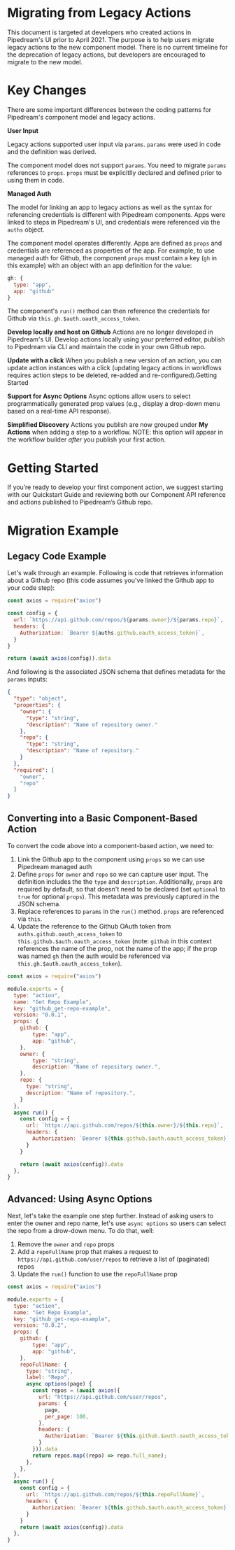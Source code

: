 # Migrating from Legacy Actions

This document is targeted at developers who created actions in Pipedream's UI prior to April 2021. The purpose is to help users migrate legacy actions to the new component model. There is no current timeline for the deprecation of legacy actions, but developers are encouraged to migrate to the new model. 

# Key Changes

There are some important differences between the coding patterns for Pipedream's component model and legacy actions.

**User Input**

Legacy actions supported user input via `params`. `params` were used in code and the definition was derived. 

The component model does not support `params`. You need to migrate `params` references to `props`. `props` must be explicitlly declared and defined prior to using them in code.

**Managed Auth**

The model for linking an app to legacy actions as well as the syntax for referencing credentials is different with Pipedream components. Apps were linked to steps in Pipedream's UI, and credentials were referenced via the `auths` object.

The component model operates differently. Apps are defined as `props` and credentials are referenced as properties of the app. For example, to use managed auth for Github, the component `props` must contain a key (`gh` in this example) with an object with an app definition for the value:

```javascript
gh: {
  type: "app",
  app: "github"
}
```

 The component's `run()` method can then reference the credentials for Github via `this.gh.$auth.oauth_access_token`.

**Develop locally and host on Github**
Actions are no longer developed in Pipedream's UI. Develop actions locally using your preferred editor, publish to Pipedream via CLI and maintain the code in your own Github repo.

**Update with a click**
When you publish a new version of an action, you can update action instances with a click (updating legacy actions in workflows requires action steps to be deleted, re-added and re-configured).Getting Started

**Support for Async Options**
Async options allow users to select programmatically generated prop values (e.g., display a drop-down menu based on a real-time API response).

**Simplified Discovery**
Actions you publish are now grouped under **My Actions** when adding a step to a workflow. NOTE: this option will appear in the workflow builder *after* you publish your first action.

# Getting Started

If you’re ready to develop your first component action, we suggest starting with our Quickstart Guide and reviewing both our Component API reference and actions published to Pipedream’s Github repo.

# Migration Example

## Legacy Code Example

Let's walk through an example. Following is code that retrieves information about a Github repo (this code assumes you've linked the Github app to your code step):

```javascript
const axios = require("axios")

const config = {
  url: `https://api.github.com/repos/${params.owner}/${params.repo}`,
  headers: {
    Authorization: `Bearer ${auths.github.oauth_access_token}`,
  }
}

return (await axios(config)).data
```

And following is the associated JSON schema that defines metadata for the `params` inputs:

```json
{
  "type": "object",
  "properties": {
    "owner": {
      "type": "string",
      "description": "Name of repository owner."
    },
    "repo": {
      "type": "string",
      "description": "Name of repository."
    }
  },
  "required": [
    "owner",
    "repo"
  ]
}
```

## Converting into a Basic Component-Based Action

To convert the code above into a component-based action, we need to:

1. Link the Github app to the component using `props` so we can use Pipedream managed auth
2. Define `props` for `owner` and `repo` so we can capture user input. The definition includes the the `type` and `description`. Additionally, `props` are required by default, so that doesn't need to be declared (set `optional` to `true` for optional `props`). This metadata was previously captured in the JSON schema.
3. Replace references to `params` in the `run()` method. `props` are referenced via `this`. 
4. Update the reference to the Github OAuth token from `auths.github.oauth_access_token` to `this.github.$auth.oauth_access_token` (note: `github` in this context references the name of the prop, not the name of the app; if the prop was named `gh` then the auth would be referenced via `this.gh.$auth.oauth_access_token`).

```javascript
const axios = require("axios")

module.exports = {
  type: "action",
  name: "Get Repo Example",
  key: "github_get-repo-example",
  version: "0.0.1",
  props: {
  	github: {
  		type: "app",
  		app: "github",
  	},
    owner: {
    	type: "string",
    	description: "Name of repository owner.",
  	},
    repo: {
      type: "string",
      description: "Name of repository.",
    }
  },
  async run() {
    const config = {
      url: `https://api.github.com/repos/${this.owner}/${this.repo}`,
      headers: {
        Authorization: `Bearer ${this.github.$auth.oauth_access_token}`,
      }
    }

    return (await axios(config)).data
  },
}
```

## Advanced: Using Async Options

Next, let's take the example one step further. Instead of asking users to enter the owner and repo name, let's use `async options` so users can select the repo from a drow-down menu. To do that, well:

1. Remove the `owner` and `repo` props
2. Add a `repoFullName` prop that makes a request to `https://api.github.com/user/repos` to retrieve a list of (paginated) repos
3.  Update the `run()` function to use the `repoFullName` prop 

```javascript
const axios = require("axios")

module.exports = {
  type: "action",
  name: "Get Repo Example",
  key: "github_get-repo-example",
  version: "0.0.2",
  props: {
  	github: {
  		type: "app",
  		app: "github",
  	},
    repoFullName: {
      type: "string",
      label: "Repo",
      async options(page) {
        const repos = (await axios({
          url: "https://api.github.com/user/repos",
          params: {
            page,
            per_page: 100,
          },
          headers: {
            Authorization: `Bearer ${this.github.$auth.oauth_access_token}`,
          }
        })).data
        return repos.map((repo) => repo.full_name);
      },
    },
  },
  async run() {
    const config = {
      url: `https://api.github.com/repos/${this.repoFullName}`,
      headers: {
        Authorization: `Bearer ${this.github.$auth.oauth_access_token}`,
      }
    }
    return (await axios(config)).data
  },
}
```




